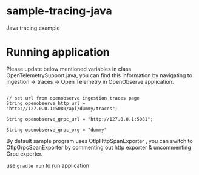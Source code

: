 # sample-tracing-java
Java tracing example 

# Running application
Please update below mentioned variables in class OpenTelemetrySupport.java, you can find this information by navigating to ingestion -> traces -> Open Telemetry in OpenObserve application.

``` String creds = "Basic YUBhLmNvbTph";

// set url from openobserve ingestion traces page
String openobserve_http_url = "http://127.0.0.1:5080/api/dummy/traces";

String openobserve_grpc_url = "http://127.0.0.1:5081";

String openobserve_grpc_org = "dummy" 
```

By default sample program uses OtlpHttpSpanExporter , you can switch to OtlpGrpcSpanExporter by commenting out http exporter & uncommenting Grpc exporter.

use ```gradle run``` to run application

